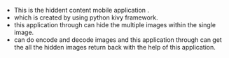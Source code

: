 * This is the hiddent content mobile application .
* which is created by using python kivy framework.
* this application through can hide the multiple images within the single image.
* can do encode and decode images and this application through can get the all the hidden images return
 back with the help of this application.
